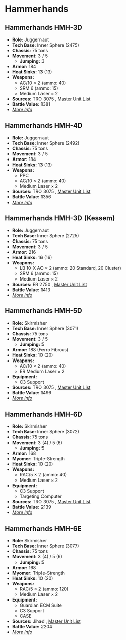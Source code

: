 # Hammerhands 

## Hammerhands HMH-3D 

- **Role:** Juggernaut 
- **Tech Base:** Inner Sphere (2475) 
- **Chassis:** 75 tons 
- **Movement:** 3 / 5 
  - **Jumping:** 3 
- **Armor:** 184 
- **Heat Sinks:** 13 (13) 
- **Weapons:** 
  - AC/10 × 2 (ammo: 40) 
  - SRM 6 (ammo: 15) 
  - Medium Laser × 2 
- **Sources:** TRO 3075 , [Master Unit List](http://masterunitlist.info/Unit/Details/1369/hammerhands-hmh-3d) 
- **Battle Value:** 1381 
- [*More Info*](hammerhands/hammerhands_hmh-3d.md) 

## Hammerhands HMH-4D 

- **Role:** Juggernaut 
- **Tech Base:** Inner Sphere (2492) 
- **Chassis:** 75 tons 
- **Movement:** 3 / 5 
- **Armor:** 184 
- **Heat Sinks:** 13 (13) 
- **Weapons:** 
  - PPC 
  - AC/10 × 2 (ammo: 40) 
  - Medium Laser × 2 
- **Sources:** TRO 3075 , [Master Unit List](http://masterunitlist.info/Unit/Details/1370/hammerhands-hmh-4d) 
- **Battle Value:** 1356 
- [*More Info*](hammerhands/hammerhands_hmh-4d.md) 

## Hammerhands HMH-3D (Kessem) 

- **Role:** Juggernaut 
- **Tech Base:** Inner Sphere (2725) 
- **Chassis:** 75 tons 
- **Movement:** 3 / 5 
- **Armor:** 216 
- **Heat Sinks:** 16 (16) 
- **Weapons:** 
  - LB 10-X AC × 2 (ammo: 20 Standard, 20 Cluster) 
  - SRM 6 (ammo: 15) 
  - Medium Laser × 2 
- **Sources:** ER 2750 , [Master Unit List](http://masterunitlist.info/Unit/Details/5863/hammerhands-hmh-3d-kessem) 
- **Battle Value:** 1413 
- [*More Info*](hammerhands/hammerhands_hmh-3d_kessem.md) 

## Hammerhands HMH-5D 

- **Role:** Skirmisher 
- **Tech Base:** Inner Sphere (3071) 
- **Chassis:** 75 tons 
- **Movement:** 3 / 5 
  - **Jumping:** 5 
- **Armor:** 188 (Ferro Fibrous) 
- **Heat Sinks:** 10 (20) 
- **Weapons:** 
  - AC/10 × 2 (ammo: 40) 
  - ER Medium Laser × 2 
- **Equipment:** 
  - C3 Support 
- **Sources:** TRO 3075 , [Master Unit List](http://masterunitlist.info/Unit/Details/1371/hammerhands-hmh-5d) 
- **Battle Value:** 1496 
- [*More Info*](hammerhands/hammerhands_hmh-5d.md) 

## Hammerhands HMH-6D 

- **Role:** Skirmisher 
- **Tech Base:** Inner Sphere (3072) 
- **Chassis:** 75 tons 
- **Movement:** 3 (4) / 5 (6) 
  - **Jumping:** 5 
- **Armor:** 168 
- **Myomer:** Triple-Strength 
- **Heat Sinks:** 10 (20) 
- **Weapons:** 
  - RAC/5 × 2 (ammo: 40) 
  - Medium Laser × 2 
- **Equipment:** 
  - C3 Support 
  - Targeting Computer 
- **Sources:** TRO 3075 , [Master Unit List](http://masterunitlist.info/Unit/Details/1372/hammerhands-hmh-6d) 
- **Battle Value:** 2139 
- [*More Info*](hammerhands/hammerhands_hmh-6d.md) 

## Hammerhands HMH-6E 

- **Role:** Skirmisher 
- **Tech Base:** Inner Sphere (3077) 
- **Chassis:** 75 tons 
- **Movement:** 3 (4) / 5 (6) 
  - **Jumping:** 5 
- **Armor:** 168 
- **Myomer:** Triple-Strength 
- **Heat Sinks:** 10 (20) 
- **Weapons:** 
  - RAC/5 × 2 (ammo: 120) 
  - Medium Laser × 2 
- **Equipment:** 
  - Guardian ECM Suite 
  - C3 Support 
  - CASE 
- **Sources:** Jihad , [Master Unit List](http://masterunitlist.info/Unit/Details/1373/hammerhands-hmh-6e) 
- **Battle Value:** 2204 
- [*More Info*](hammerhands/hammerhands_hmh-6e.md) 


